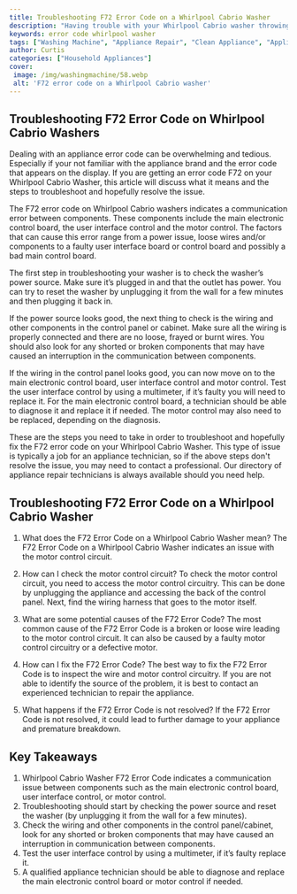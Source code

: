 ```yaml
---
title: Troubleshooting F72 Error Code on a Whirlpool Cabrio Washer
description: "Having trouble with your Whirlpool Cabrio washer throwing F72 error codes Learn how to fix this problem with simple troubleshooting steps in this guide"
keywords: error code whirlpool washer
tags: ["Washing Machine", "Appliance Repair", "Clean Appliance", "Appliance Brand"]
author: Curtis
categories: ["Household Appliances"]
cover: 
 image: /img/washingmachine/58.webp
 alt: 'F72 error code on a Whirlpool Cabrio washer'
---
```

## Troubleshooting F72 Error Code on Whirlpool Cabrio Washers

Dealing with an appliance error code can be overwhelming and tedious. Especially if your not familiar with the appliance brand and the error code that appears on the display. If you are getting an error code F72 on your Whirlpool Cabrio Washer, this article will discuss what it means and the steps to troubleshoot and hopefully resolve the issue. 

The F72 error code on Whirlpool Cabrio washers indicates a communication error between components. These components include the main electronic control board, the user interface control and the motor control. The factors that can cause this error range from a power issue, loose wires and/or components to a faulty user interface board or control board and possibly a bad main control board.

The first step in troubleshooting your washer is to check the washer’s power source. Make sure it’s plugged in and that the outlet has power. You can try to reset the washer by unplugging it from the wall for a few minutes and then plugging it back in.

If the power source looks good, the next thing to check is the wiring and other components in the control panel or cabinet. Make sure all the wiring is properly connected and there are no loose, frayed or burnt wires. You should also look for any shorted or broken components that may have caused an interruption in the communication between components.

If the wiring in the control panel looks good, you can now move on to the main electronic control board, user interface control and motor control. Test the user interface control by using a multimeter, if it’s faulty you will need to replace it. For the main electronic control board, a technician should be able to diagnose it and replace it if needed. The motor control may also need to be replaced, depending on the diagnosis.

These are the steps you need to take in order to troubleshoot and hopefully fix the F72 error code on your Whirlpool Cabrio Washer. This type of issue is typically a job for an appliance technician, so if the above steps don't resolve the issue, you may need to contact a professional. Our directory of appliance repair technicians is always available should you need help.

## Troubleshooting F72 Error Code on a Whirlpool Cabrio Washer

1. What does the F72 Error Code on a Whirlpool Cabrio Washer mean?
The F72 Error Code on a Whirlpool Cabrio Washer indicates an issue with the motor control circuit.

2. How can I check the motor control circuit?
To check the motor control circuit, you need to access the motor control circuitry. This can be done by unplugging the appliance and accessing the back of the control panel. Next, find the wiring harness that goes to the motor itself.

3. What are some potential causes of the F72 Error Code?
The most common cause of the F72 Error Code is a broken or loose wire leading to the motor control circuit. It can also be caused by a faulty motor control circuitry or a defective motor.

4. How can I fix the F72 Error Code?
The best way to fix the F72 Error Code is to inspect the wire and motor control circuitry. If you are not able to identify the source of the problem, it is best to contact an experienced technician to repair the appliance.

5. What happens if the F72 Error Code is not resolved?
If the F72 Error Code is not resolved, it could lead to further damage to your appliance and premature breakdown.

## Key Takeaways 
1. Whirlpool Cabrio Washer F72 Error Code indicates a communication issue between components such as the main electronic control board, user interface control, or motor control. 
2. Troubleshooting should start by checking the power source and reset the washer (by unplugging it from the wall for a few minutes).
3. Check the wiring and other components in the control panel/cabinet, look for any shorted or broken components that may have caused an interruption in communication between components.
4. Test the user interface control by using a multimeter, if it’s faulty replace it.
5. A qualified appliance technician should be able to diagnose and replace the main electronic control board or motor control if needed.
